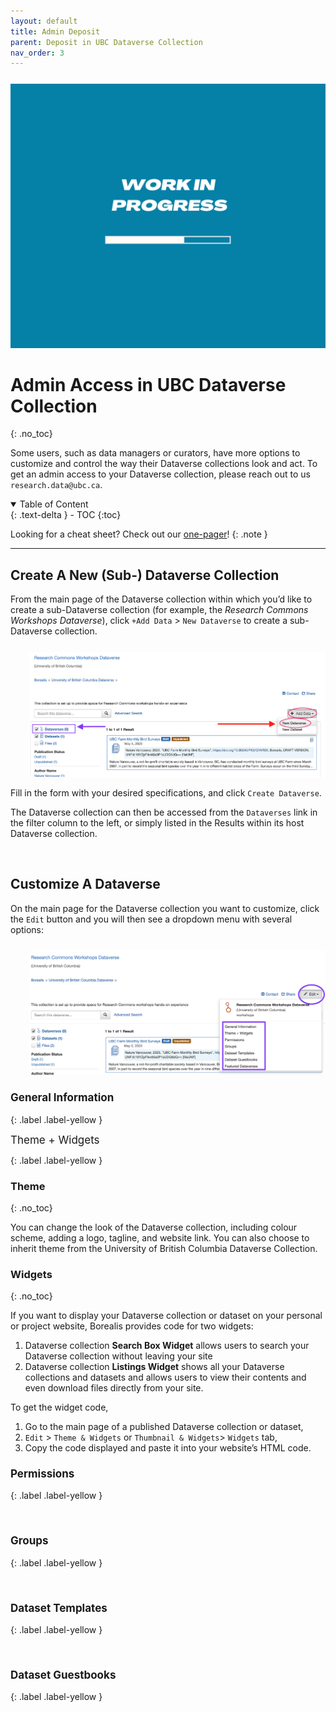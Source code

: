 ```yaml
---
layout: default
title: Admin Deposit
parent: Deposit in UBC Dataverse Collection
nav_order: 3
---
```



<p style="margin-top:25px">
<img src="figures/work-in-progress.png" width="600"/>
</p>

# Admin Access in UBC Dataverse Collection
{: .no_toc}

Some users, such as data managers or curators, have more options to customize and control the way their Dataverse collections look and act. To get an admin access to your Dataverse collection, please reach out to us `research.data@ubc.ca`.


<details open markdown="block">
  <summary>
    Table of Content
  </summary>
  {: .text-delta }
 - TOC
{:toc}
</details>

Looking for a cheat sheet? Check out our <a href="https://osf.io/2f5wg" target="_blank">one-pager</a>!
{: .note }


---

## Create A New (Sub-) Dataverse Collection

From the main page of the Dataverse collection within which you’d like to create a sub-Dataverse collection (for example, the *Research Commons Workshops Dataverse*), click `+Add Data` > `New Dataverse` to create a sub-Dataverse collection.

<p style="margin-top:25px;margin-left:30px">
<img src="figures/borealis-create-Dataverse.png" width="550"/> </p> 

 Fill in the form with your desired specifications, and click `Create Dataverse`. 
 
 The Dataverse collection can then be accessed from the `Dataverses` link in the filter column to the left, or simply listed in the Results within its host Dataverse collection.

<br>

## Customize A Dataverse

On the main page for the Dataverse collection you want to customize, click the `Edit` button and you will then see a dropdown menu with several options:

<p style="margin-top:25px;margin-left:30px">
<img src="figures/borealis-edit-Dataverse.png" width="550"/> </p> 


### <a style="font-size:17px">General Information</a>
{: .label .label-yellow }

<p style="margin-top:15px></p>

You can change basic information about the Dataverse collection, such as:

- Names
- URL
- Category (institutional, lab, research group...)
- Afffiliation
- Description
- Contact Information
- Metadata Fields (that are available or required for data deposit)



### <a style="font-size:17px">Theme + Widgets</a>
{: .label .label-yellow }

### Theme
{: .no_toc}

You can change the look of the Dataverse collection, including colour scheme, adding a logo, tagline, and website link. You can also choose to inherit theme from the University of British Columbia Dataverse Collection.

### Widgets
{: .no_toc}

If you want to display your Dataverse collection or dataset on your personal or project website, Borealis provides code for two widgets:

1. Dataverse collection <b>Search Box Widget</b> allows users to search your Dataverse collection without leaving your site
2. Dataverse collection <b>Listings Widget</b> shows all your Dataverse collections and datasets and allows users to view their contents and even download files directly from your site.

To get the widget code, 
1. Go to the main page of a published Dataverse collection or dataset,
2. `Edit` > `Theme & Widgets` or `Thumbnail & Widgets`> `Widgets` tab,
3. Copy the code displayed and paste it into your website’s HTML code.


### <a style="font-size:17px">Permissions</a>
{: .label .label-yellow }

<br>

### <a style="font-size:17px">Groups</a>
{: .label .label-yellow }


<br>


### <a style="font-size:17px">Dataset Templates</a>
{: .label .label-yellow }



<br>


### <a style="font-size:17px">Dataset Guestbooks</a>
{: .label .label-yellow }


<br>






